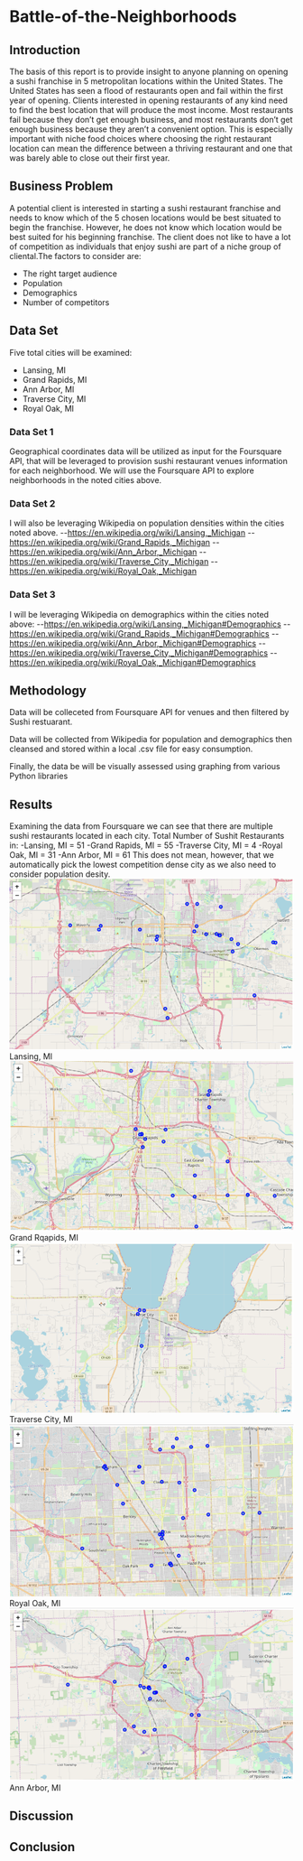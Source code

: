 # Battle-of-the-Neighborhoods
## Introduction
The basis of this report is to provide insight to anyone planning on opening a sushi franchise in 5 metropolitan locations within the United States. The United States has seen a flood of restaurants open and fail within the first year of opening. Clients interested in opening restaurants of any kind need to find the best location that will produce the most income. Most restaurants fail because they don’t get enough business, and most restaurants don’t get enough business because they aren’t a convenient option. This is especially important with niche food choices where choosing the right restaurant location can mean the difference between a thriving restaurant and one that was barely able to close out their first year.
## Business Problem
A potential client is interested in starting a sushi restaurant franchise and needs to know which of the 5 chosen locations would be best situated to begin the franchise. However, he does not know which location would be best suited for his beginning franchise. The client does not like to have a lot of competition as individuals that enjoy sushi are part of a niche group of cliental.The factors to consider are:
- The right target audience
- Population
- Demographics
- Number of competitors
## Data Set
Five total cities will be examined:
-	Lansing, MI
-	Grand Rapids, MI
-	Ann Arbor, MI
-	Traverse City, MI
-	Royal Oak, MI
### Data Set 1
Geographical coordinates data will be utilized as input for the Foursquare API, that will be leveraged to provision sushi restaurant venues information for each neighborhood. We will use the Foursquare API to explore neighborhoods in the noted cities above.
### Data Set 2
I will also be leveraging Wikipedia on population densities within the cities noted above. 
--https://en.wikipedia.org/wiki/Lansing,_Michigan 
--https://en.wikipedia.org/wiki/Grand_Rapids,_Michigan 
--https://en.wikipedia.org/wiki/Ann_Arbor,_Michigan 
--https://en.wikipedia.org/wiki/Traverse_City,_Michigan 
--https://en.wikipedia.org/wiki/Royal_Oak,_Michigan
### Data Set 3
I will be leveraging Wikipedia on demographics within the cities noted above: 
--https://en.wikipedia.org/wiki/Lansing,_Michigan#Demographics 
--https://en.wikipedia.org/wiki/Grand_Rapids,_Michigan#Demographics 
--https://en.wikipedia.org/wiki/Ann_Arbor,_Michigan#Demographics 
--https://en.wikipedia.org/wiki/Traverse_City,_Michigan#Demographics 
--https://en.wikipedia.org/wiki/Royal_Oak,_Michigan#Demographics
## Methodology
Data will be colleceted from Foursquare API for venues and then filtered by Sushi restuarant.

Data will be collected from Wikipedia for population and demographics then cleansed and stored within a local .csv file for easy consumption.

Finally, the data be will be visually assessed using graphing from various Python libraries
## Results
Examining the data from Foursquare we can see that there are multiple sushi restaurants located in each city. Total Number of Sushit Restaurants in: 
-Lansing, MI =  51
-Grand Rapids, MI =  55
-Traverse City, MI =  4
-Royal Oak, MI =  31
-Ann Arbor, MI =  61
This does not mean, however, that we automatically pick the lowest competition dense city as we also need to consider population desity.
![Lansing, MI](https://github.com/twmcintire/Battle-of-the-Neighborhoods/blob/master/Lansing.PNG)
Lansing, MI
![Grand Rapids, MI](https://github.com/twmcintire/Battle-of-the-Neighborhoods/blob/master/Grand%20Rapids.PNG)
Grand Rqapids, MI
![Traverse City, MI](https://github.com/twmcintire/Battle-of-the-Neighborhoods/blob/master/Traverse%20City.PNG)
Traverse City, MI
![Royal Oak, MI](https://github.com/twmcintire/Battle-of-the-Neighborhoods/blob/master/Royal%20Oak.PNG)
Royal Oak, MI
![Ann Arbor, MI](https://github.com/twmcintire/Battle-of-the-Neighborhoods/blob/master/Ann%20Arbor.PNG)
Ann Arbor, MI
## Discussion
## Conclusion
